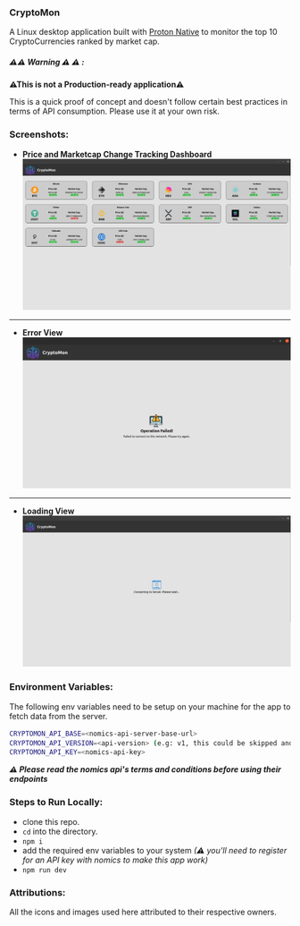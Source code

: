 ### CryptoMon

A Linux desktop application built with [Proton Native](https://proton-native.js.org/#/) to monitor the top 10 CryptoCurrencies ranked by market cap.

##### ⚠⚠ Warning ⚠ ⚠ :

**⚠This is not a Production-ready application⚠**

This is a quick proof of concept and doesn't follow certain best practices in terms of API consumption. Please use it at your own risk.

### Screenshots:

- **Price and Marketcap Change Tracking Dashboard**
  ![price and Market cap monitoring view](./screenShots/price-change-view.png)

---

- **Error View**
  ![Error View](./screenShots/error-view.png)

---

- **Loading View**
  ![Error View](./screenShots/loading-view.png)


### Environment Variables:
The following env variables need to be setup on your machine for the app to fetch data from the server.

``` bash
CRYPTOMON_API_BASE=<nomics-api-server-base-url>
CRYPTOMON_API_VERSION=<api-version> (e.g: v1, this could be skipped and the app defaults to v1)
CRYPTOMON_API_KEY=<nomics-api-key>
```

***⚠ Please read the nomics api's terms and conditions before using their endpoints***

### Steps to Run Locally:
- clone this repo.
- `cd` into the directory.
- `npm i`
- add the required env variables to your system *(⚠ you'll need to register for an API key with nomics to make this app work)*
- `npm run dev`

### Attributions:
All the icons and images used here attributed to their respective owners.